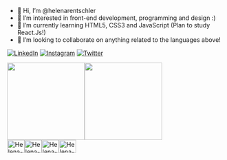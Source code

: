 - 👋 Hi, I’m @helenarentschler
- 👀 I’m interested in front-end development, programming and design :)
- 🌱 I’m currently learning HTML5, CSS3 and JavaScript (Plan to study React.Js!)
- 💞️ I’m looking to collaborate on anything related to the languages above!

[![LinkedIn](https://img.shields.io/badge/LinkedIn-0077B5?style=for-the-badge&logo=linkedin&logoColor=white)](https://www.linkedin.com/in/helena-rentschler-2804b1220/)
[![Instagram](https://img.shields.io/badge/Instagram-E4405F?style=for-the-badge&logo=instagram&logoColor=white)](https://www.instagram.com/helenarentschler/)
[![Twitter](https://img.shields.io/badge/Twitter-1DA1F2?style=for-the-badge&logo=twitter&logoColor=white)](https://twitter.com/helenarentschl)

<div style = "display: flex;"> 
  <img height="180em" src="https://github-readme-stats.vercel.app/api?username=helenarentschler&show_icons=true&theme=tokyonight"/>
  <img height="180em" src="https://github-readme-stats.vercel.app/api/top-langs/?username=helenarentschler&layout=compact&theme=tokyonight"/>
</div>

<div style = "display: flex;"> 
  <img align="center" alt="Helena-html" height="30" width="40" src="https://cdn.jsdelivr.net/gh/devicons/devicon/icons/html5/html5-original.svg"/>
  <img align="center" alt="Helena-css" height="30" width="40" src="https://cdn.jsdelivr.net/gh/devicons/devicon/icons/css3/css3-original.svg"/>
  <img align="center" alt="Helena-javaScript" height="30" width="40" src="https://cdn.jsdelivr.net/gh/devicons/devicon/icons/javascript/javascript-original.svg" />
   <img align="center" alt="Helena-Figma" height="30" width="40" src="https://cdn.jsdelivr.net/gh/devicons/devicon/icons/figma/figma-original.svg"/>
</div>

<!---
helenarentschler/helenarentschler is a ✨ special ✨ repository because its `README.md` (this file) appears on your GitHub profile.
You can click the Preview link to take a look at your changes.
--->
